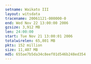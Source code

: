 ```yaml
---
setname: Waikato III
layout: witsdata
tracename: 20061121-000000-0
end: Wed Nov 22 13:00:00 2006
gzsize: 3,912 MB
len: 24:00:00
start: Tue Nov 21 13:00:01 2006
totalwirelen: 65,801 MB
pkts: 152 million
size: 11,407 MB
md5: 655ae7b5da34c8eef01d546b248ed354
---
```

